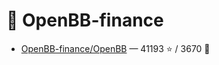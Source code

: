 # 👤 OpenBB-finance

- [OpenBB-finance/OpenBB](https://github.com/OpenBB-finance/OpenBB) — 41193 ⭐️ / 3670 🍴
